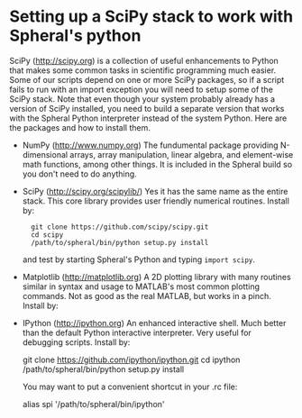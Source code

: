 Setting up a SciPy stack to work with Spheral's python
=======================================================

SciPy (http://scipy.org) is a collection of useful enhancements to Python that
makes some common tasks in scientific programming much easier. Some of our
scripts depend on one or more SciPy packages, so if a script fails to run with
an import exception you will need to setup some of the SciPy stack. Note that
even though your system probably already has a version of SciPy installed, you
need to build a separate version that works with the Spheral Python
interpreter instead of the system Python. Here are the packages and how to
install them.

+ NumPy (http://www.numpy.org)
  The fundumental package providing N-dimensional arrays, array manipulation,
  linear algebra, and element-wise math functions, among other things. It is
  included in the Spheral build so you don't need to do anything.

+ SciPy (http://scipy.org/scipylib/)
  Yes it has the same name as the entire stack. This core library provides
  user friendly numerical routines. Install by:

        git clone https://github.com/scipy/scipy.git
        cd scipy
        /path/to/spheral/bin/python setup.py install
  
  and test by starting Spheral's Python and typing `import scipy`.

+ Matplotlib (http://matplotlib.org)
  A 2D plotting library with many routines similar in syntax and usage to
MATLAB's most common plotting commands. Not as good as the real MATLAB, but
works in a pinch. Install by:

+ IPython (http://ipython.org)
  An enhanced interactive shell. Much better than the default Python
interactive interpreter. Very useful for debugging scripts. Install by:

    git clone https://github.com/ipython/ipython.git
    cd ipython
    /path/to/spheral/bin/python setup.py install

  You may want to put a convenient shortcut in your .rc file:

    alias spi '/path/to/spheral/bin/ipython'
